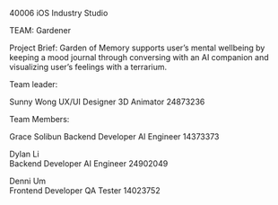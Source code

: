 40006 iOS Industry Studio

TEAM: Gardener

Project Brief: Garden of Memory supports user’s mental wellbeing by keeping a mood journal through conversing with an AI companion and visualizing user’s feelings with a terrarium. 

Team leader:

Sunny Wong
UX/UI Designer
3D Animator
24873236

Team Members:

Grace Solibun 
Backend Developer
AI Engineer
14373373

Dylan Li  
Backend Developer
AI Engineer
24902049

Denni Um  
Frontend Developer QA Tester
14023752
